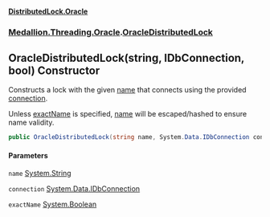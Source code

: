 #### [DistributedLock.Oracle](README.md 'README')
### [Medallion.Threading.Oracle](Medallion.Threading.Oracle.md 'Medallion.Threading.Oracle').[OracleDistributedLock](OracleDistributedLock.md 'Medallion.Threading.Oracle.OracleDistributedLock')

## OracleDistributedLock(string, IDbConnection, bool) Constructor

Constructs a lock with the given [name](OracleDistributedLock..ctor.ruFnlqTt8A/yRSLZE0t3dA.md#Medallion.Threading.Oracle.OracleDistributedLock.OracleDistributedLock(string,System.Data.IDbConnection,bool).name 'Medallion.Threading.Oracle.OracleDistributedLock.OracleDistributedLock(string, System.Data.IDbConnection, bool).name') that connects using the provided [connection](OracleDistributedLock..ctor.ruFnlqTt8A/yRSLZE0t3dA.md#Medallion.Threading.Oracle.OracleDistributedLock.OracleDistributedLock(string,System.Data.IDbConnection,bool).connection 'Medallion.Threading.Oracle.OracleDistributedLock.OracleDistributedLock(string, System.Data.IDbConnection, bool).connection').  
  
Unless [exactName](OracleDistributedLock..ctor.ruFnlqTt8A/yRSLZE0t3dA.md#Medallion.Threading.Oracle.OracleDistributedLock.OracleDistributedLock(string,System.Data.IDbConnection,bool).exactName 'Medallion.Threading.Oracle.OracleDistributedLock.OracleDistributedLock(string, System.Data.IDbConnection, bool).exactName') is specified, [name](OracleDistributedLock..ctor.ruFnlqTt8A/yRSLZE0t3dA.md#Medallion.Threading.Oracle.OracleDistributedLock.OracleDistributedLock(string,System.Data.IDbConnection,bool).name 'Medallion.Threading.Oracle.OracleDistributedLock.OracleDistributedLock(string, System.Data.IDbConnection, bool).name') will be escaped/hashed to ensure name validity.

```csharp
public OracleDistributedLock(string name, System.Data.IDbConnection connection, bool exactName=false);
```
#### Parameters

<a name='Medallion.Threading.Oracle.OracleDistributedLock.OracleDistributedLock(string,System.Data.IDbConnection,bool).name'></a>

`name` [System.String](https://docs.microsoft.com/en-us/dotnet/api/System.String 'System.String')

<a name='Medallion.Threading.Oracle.OracleDistributedLock.OracleDistributedLock(string,System.Data.IDbConnection,bool).connection'></a>

`connection` [System.Data.IDbConnection](https://docs.microsoft.com/en-us/dotnet/api/System.Data.IDbConnection 'System.Data.IDbConnection')

<a name='Medallion.Threading.Oracle.OracleDistributedLock.OracleDistributedLock(string,System.Data.IDbConnection,bool).exactName'></a>

`exactName` [System.Boolean](https://docs.microsoft.com/en-us/dotnet/api/System.Boolean 'System.Boolean')